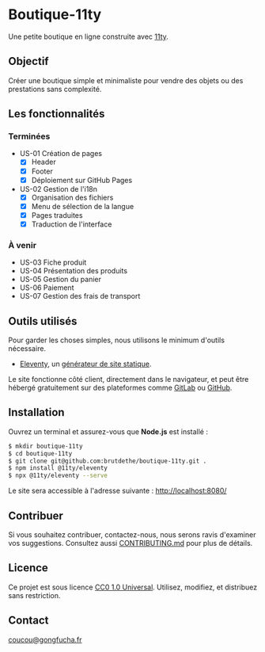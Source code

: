 # Boutique-11ty

Une petite boutique en ligne construite avec [11ty](https://www.11ty.dev/).

## Objectif

Créer une boutique simple et minimaliste pour vendre des objets ou des prestations sans complexité.

## Les fonctionnalités

### Terminées

- US-01 Création de pages
  - [x] Header
  - [x] Footer
  - [x] Déploiement sur GitHub Pages

- US-02 Gestion de l'i18n
  - [x] Organisation des fichiers
  - [x] Menu de sélection de la langue
  - [x] Pages traduites
  - [x] Traduction de l'interface

### À venir

- US-03 Fiche produit
- US-04 Présentation des produits
- US-05 Gestion du panier
- US-06 Paiement
- US-07 Gestion des frais de transport

## Outils utilisés

Pour garder les choses simples, nous utilisons le minimum d'outils nécessaire.

- [Eleventy](https://www.11ty.dev/), un [générateur de site statique](https://fr.wikipedia.org/wiki/G%C3%A9n%C3%A9rateur_de_site_statique).

Le site fonctionne côté client, directement dans le navigateur, et peut être hébergé gratuitement sur des plateformes comme [GitLab](https://gitlab.com) ou [GitHub](https://github.com).

## Installation

Ouvrez un terminal et assurez-vous que **Node.js** est installé :

```bash
$ mkdir boutique-11ty
$ cd boutique-11ty
$ git clone git@github.com:brutdethe/boutique-11ty.git .
$ npm install @11ty/eleventy
$ npx @11ty/eleventy --serve
```

Le site sera accessible à l'adresse suivante : [http://localhost:8080/](http://localhost:8080/)

## Contribuer

Si vous souhaitez contribuer, contactez-nous, nous serons ravis d'examiner vos suggestions. Consultez aussi [CONTRIBUTING.md](./CONTRIBUTING.md) pour plus de détails.

## Licence

Ce projet est sous licence [CC0 1.0 Universal](./LICENSE). Utilisez, modifiez, et distribuez sans restriction.

## Contact

[coucou@gongfucha.fr](mailto:coucou@gongfucha.fr)
